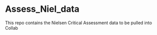 # Assess_Niel_data

This repo contains the Nielsen Critical Assessment data to be pulled into Collab
